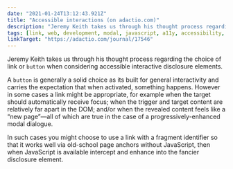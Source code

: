 ```yaml
---
date: "2021-01-24T13:12:43.921Z"
title: "Accessible interactions (on adactio.com)"
description: "Jeremy Keith takes us through his thought process regarding the choice of link or button when considering accessible interactive disclosure elements"
tags: [link, web, development, modal, javascript, a11y, accessibility, aria, fragment, anchor, button, disclosure]
linkTarget: "https://adactio.com/journal/17546"
---
```

Jeremy Keith takes us through his thought process regarding the choice of link or `button` when considering accessible interactive disclosure elements.

A `button` is generally a solid choice as its built for general interactivity and carries the expectation that when activated, something happens. However in some cases a link might be appropriate, for example when the target should automatically receive focus; when the trigger and target content are relatively far apart in the DOM; and/or when the revealed content feels like a “new page”—all of which are true in the case of a progressively-enhanced modal dialogue.

In such cases you might choose to use a link with a fragment identifier so that it works well via old-school page anchors without JavaScript, then when JavaScript is available intercept and enhance into the fancier disclosure element.
